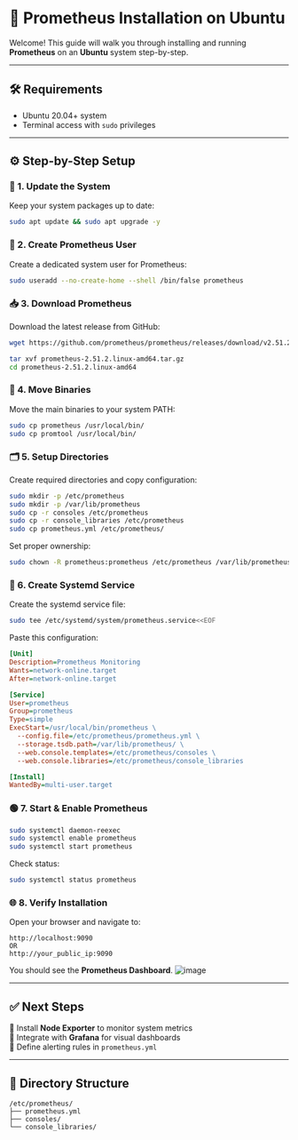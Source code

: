 # 🚀 Prometheus Installation on Ubuntu

Welcome! This guide will walk you through installing and running **Prometheus** on an **Ubuntu** system step-by-step.

---

## 🛠️ Requirements
- Ubuntu 20.04+ system
- Terminal access with `sudo` privileges

---

## ⚙️ Step-by-Step Setup

### 🔄 1. Update the System
Keep your system packages up to date:
```bash
sudo apt update && sudo apt upgrade -y
```

### 👤 2. Create Prometheus User
Create a dedicated system user for Prometheus:
```bash
sudo useradd --no-create-home --shell /bin/false prometheus
```

### 📥 3. Download Prometheus
Download the latest release from GitHub:
```bash
wget https://github.com/prometheus/prometheus/releases/download/v2.51.2/prometheus-2.51.2.linux-amd64.tar.gz

tar xvf prometheus-2.51.2.linux-amd64.tar.gz
cd prometheus-2.51.2.linux-amd64
```

### 📂 4. Move Binaries
Move the main binaries to your system PATH:
```bash
sudo cp prometheus /usr/local/bin/
sudo cp promtool /usr/local/bin/
```

### 🗂️ 5. Setup Directories
Create required directories and copy configuration:
```bash
sudo mkdir -p /etc/prometheus
sudo mkdir -p /var/lib/prometheus
sudo cp -r consoles /etc/prometheus
sudo cp -r console_libraries /etc/prometheus
sudo cp prometheus.yml /etc/prometheus/
```

Set proper ownership:
```bash
sudo chown -R prometheus:prometheus /etc/prometheus /var/lib/prometheus
```

### 🔧 6. Create Systemd Service
Create the systemd service file:
```bash
sudo tee /etc/systemd/system/prometheus.service<<EOF
```
Paste this configuration:
```ini
[Unit]
Description=Prometheus Monitoring
Wants=network-online.target
After=network-online.target

[Service]
User=prometheus
Group=prometheus
Type=simple
ExecStart=/usr/local/bin/prometheus \
  --config.file=/etc/prometheus/prometheus.yml \
  --storage.tsdb.path=/var/lib/prometheus/ \
  --web.console.templates=/etc/prometheus/consoles \
  --web.console.libraries=/etc/prometheus/console_libraries

[Install]
WantedBy=multi-user.target
```

### 🟢 7. Start & Enable Prometheus
```bash
sudo systemctl daemon-reexec
sudo systemctl enable prometheus
sudo systemctl start prometheus
```

Check status:
```bash
sudo systemctl status prometheus
```

### 🌐 8. Verify Installation
Open your browser and navigate to:
```
http://localhost:9090
OR
http://your_public_ip:9090
```
You should see the **Prometheus Dashboard**.
![image](https://github.com/user-attachments/assets/d2f52e04-3ca2-45e9-8ed7-4f214b55a558)

---

## ✅ Next Steps
🔸 Install **Node Exporter** to monitor system metrics  
🔸 Integrate with **Grafana** for visual dashboards  
🔸 Define alerting rules in `prometheus.yml`

---

## 📁 Directory Structure
```
/etc/prometheus/
├── prometheus.yml
├── consoles/
└── console_libraries/
```
